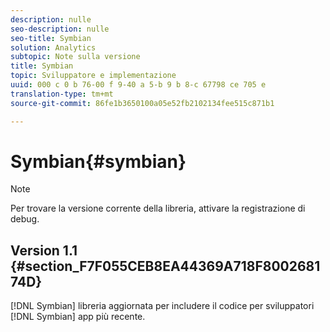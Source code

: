 ```yaml
---
description: nulle
seo-description: nulle
seo-title: Symbian
solution: Analytics
subtopic: Note sulla versione
title: Symbian
topic: Sviluppatore e implementazione
uuid: 000 c 0 b 76-00 f 9-40 a 5-b 9 b 8-c 67798 ce 705 e
translation-type: tm+mt
source-git-commit: 86fe1b3650100a05e52fb2102134fee515c871b1

---
```



# Symbian{#symbian}

>[!NOTE]
>
>Per trovare la versione corrente della libreria, attivare la registrazione di debug.

## Version 1.1 {#section_F7F055CEB8EA44369A718F800268174D}

[!DNL Symbian] libreria aggiornata per includere il codice per sviluppatori [!DNL Symbian] app più recente.
